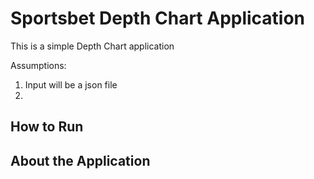 # Sportsbet Depth Chart Application 
This is a simple Depth Chart application

Assumptions:
1. Input will be a json file  
2. 


## How to Run


## About the Application

